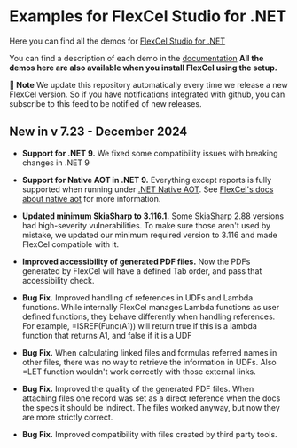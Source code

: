 ﻿# Examples for FlexCel Studio for .NET

Here you can find all the demos for [FlexCel Studio for .NET](http://www.tmssoftware.com/site/flexcelnet.asp)

You can find a description of each demo in the [documentation](https://doc.tmssoftware.com/flexcel/net/index.html)
**All the demos here are also available when you install FlexCel using the setup.**

**:book: Note** We update this repository automatically every time we release a new FlexCel version. So if you have notifications integrated with github, you can subscribe to this feed to be notified of new releases.


## New in v 7.23 - December 2024


- **Support for .NET 9.** We fixed some compatibility issues with breaking changes in .NET 9

- **Support for Native AOT in .NET 9.** Everything except reports is fully supported when running under [.NET Native AOT](https://learn.microsoft.com/en-us/dotnet/core/deploying/native-aot/). See [FlexCel's docs about native aot](https://doc.tmssoftware.com/flexcel/net/tips/native-aot.html) for more information.

- **Updated minimum SkiaSharp to 3.116.1.** Some SkiaSharp 2.88 versions had high-severity vulnerabilities. To make sure those aren't used by mistake, we updated our minimum required version to 3.116 and made FlexCel compatible with it.

- **Improved accessibility of generated PDF files.** Now the PDFs generated by FlexCel will have a defined Tab order, and pass that accessibility check.

- **Bug Fix.** Improved handling of references in UDFs and Lambda functions. While internally FlexCel manages Lambda functions as user defined functions, they behave differently when handling references. For example, =ISREF(Func(A1)) will return true if this is a lambda function that returns A1, and false if it is a UDF

- **Bug Fix.** When calculating linked files and formulas referred names in other files, there was no way to retrieve the information in UDFs. Also =LET function wouldn't work correctly with those external links.

- **Bug Fix.** Improved the quality of the generated PDF files. When attaching files one record was set as a direct reference when the docs the specs it should be indirect. The files worked anyway, but now they are more strictly correct.

- **Bug Fix.** Improved compatibility with files created by third party tools.

